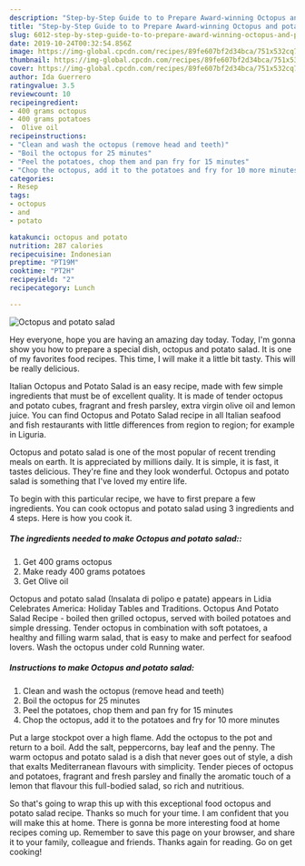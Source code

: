 ```yaml
---
description: "Step-by-Step Guide to to Prepare Award-winning Octopus and potato salad"
title: "Step-by-Step Guide to to Prepare Award-winning Octopus and potato salad"
slug: 6012-step-by-step-guide-to-to-prepare-award-winning-octopus-and-potato-salad
date: 2019-10-24T00:32:54.856Z
image: https://img-global.cpcdn.com/recipes/89fe607bf2d34bca/751x532cq70/octopus-and-potato-salad-recipe-main-photo.jpg
thumbnail: https://img-global.cpcdn.com/recipes/89fe607bf2d34bca/751x532cq70/octopus-and-potato-salad-recipe-main-photo.jpg
cover: https://img-global.cpcdn.com/recipes/89fe607bf2d34bca/751x532cq70/octopus-and-potato-salad-recipe-main-photo.jpg
author: Ida Guerrero
ratingvalue: 3.5
reviewcount: 10
recipeingredient:
- 400 grams octopus
- 400 grams potatoes
-  Olive oil
recipeinstructions:
- "Clean and wash the octopus (remove head and teeth)"
- "Boil the octopus for 25 minutes"
- "Peel the potatoes, chop them and pan fry for 15 minutes"
- "Chop the octopus, add it to the potatoes and fry for 10 more minutes"
categories:
- Resep
tags:
- octopus
- and
- potato

katakunci: octopus and potato
nutrition: 287 calories
recipecuisine: Indonesian
preptime: "PT19M"
cooktime: "PT2H"
recipeyield: "2"
recipecategory: Lunch

---
```



![Octopus and potato salad](https://img-global.cpcdn.com/recipes/89fe607bf2d34bca/751x532cq70/octopus-and-potato-salad-recipe-main-photo.jpg)

Hey everyone, hope you are having an amazing day today. Today, I'm gonna show you how to prepare a special dish, octopus and potato salad. It is one of my favorites food recipes. This time, I will make it a little bit tasty. This will be really delicious.

Italian Octopus and Potato Salad is an easy recipe, made with few simple ingredients that must be of excellent quality. It is made of tender octopus and potato cubes, fragrant and fresh parsley, extra virgin olive oil and lemon juice. You can find Octopus and Potato Salad recipe in all Italian seafood and fish restaurants with little differences from region to region; for example in Liguria.

Octopus and potato salad is one of the most popular of recent trending meals on earth. It is appreciated by millions daily. It is simple, it is fast, it tastes delicious. They're fine and they look wonderful. Octopus and potato salad is something that I've loved my entire life.


To begin with this particular recipe, we have to first prepare a few ingredients. You can cook octopus and potato salad using 3 ingredients and 4 steps. Here is how you cook it.

##### The ingredients needed to make Octopus and potato salad::

1. Get 400 grams octopus
1. Make ready 400 grams potatoes
1. Get  Olive oil


Octopus and potato salad (Insalata di polipo e patate) appears in Lidia Celebrates America: Holiday Tables and Traditions. Octopus And Potato Salad Recipe - boiled then grilled octopus, served with boiled potatoes and simple dressing. Tender octopus in combination with soft potatoes, a healthy and filling warm salad, that is easy to make and perfect for seafood lovers. Wash the octopus under cold Running water. 

##### Instructions to make Octopus and potato salad:

1. Clean and wash the octopus (remove head and teeth)
1. Boil the octopus for 25 minutes
1. Peel the potatoes, chop them and pan fry for 15 minutes
1. Chop the octopus, add it to the potatoes and fry for 10 more minutes


Put a large stockpot over a high flame. Add the octopus to the pot and return to a boil. Add the salt, peppercorns, bay leaf and the penny. The warm octopus and potato salad is a dish that never goes out of style, a dish that exalts Mediterranean flavours with simplicity. Tender pieces of octopus and potatoes, fragrant and fresh parsley and finally the aromatic touch of a lemon that flavour this full-bodied salad, so rich and nutritious. 

So that's going to wrap this up with this exceptional food octopus and potato salad recipe. Thanks so much for your time. I am confident that you will make this at home. There is gonna be more interesting food at home recipes coming up. Remember to save this page on your browser, and share it to your family, colleague and friends. Thanks again for reading. Go on get cooking!
